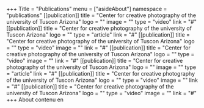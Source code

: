 +++
Title = "Publications"
menu = ["asideAbout"]
namespace = "publications"
[[publication]]
title = "Center for creative photography of the university of Tuscon Arizona"
logo = ""
image = ""
type = "video"
link = "#"
[[publication]]
title = "Center for creative photography of the university of Tuscon Arizona"
logo = ""
type = "article"
link = "#"
[[publication]]
title = "Center for creative photography of the university of Tuscon Arizona"
logo = ""
type = "video"
image = ""
link = "#"
[[publication]]
title = "Center for creative photography of the university of Tuscon Arizona"
logo = ""
type = "video"
image = ""
link = "#"
[[publication]]
title = "Center for creative photography of the university of Tuscon Arizona"
logo = ""
image = ""
type = "article"
link = "#"
[[publication]]
title = "Center for creative photography of the university of Tuscon Arizona"
logo = ""
type = "video"
image = ""
link = "#"
[[publication]]
title = "Center for creative photography of the university of Tuscon Arizona"
logo = ""
type = "video"
image = ""
link = "#"
+++
About contenu en